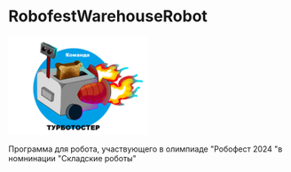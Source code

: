 # RobofestWarehouseRobot
 <img src="/imgs/turbotoster_team.svg" alt="team image" width="50%"/>

Программа для робота, участвующего в олимпиаде "Робофест 2024 "в номнинации "Складские роботы"
